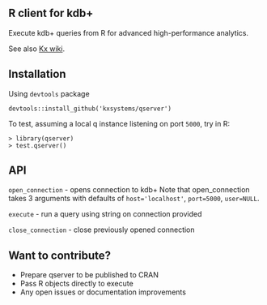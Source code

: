 ## R client for kdb+

Execute kdb+ queries from R for advanced high-performance analytics.

See also [Kx wiki](http://code.kx.com/q/interfaces/with-r/).

## Installation

Using `devtools` package

```
devtools::install_github('kxsystems/qserver')
```

To test, assuming a local q instance listening on port `5000`, try in R:
```
> library(qserver)
> test.qserver()
```
## API

`open_connection` - opens connection to kdb+
Note that open_connection takes 3 arguments with defaults of `host='localhost'`, `port=5000`, `user=NULL`.

`execute` - run a query using string on connection provided

`close_connection` - close previously opened connection


## Want to contribute?
- Prepare qserver to be published to CRAN
- Pass R objects directly to execute
- Any open issues or documentation improvements
